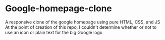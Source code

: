 # Google-homepage-clone
A responsive clone of the google homepage using pure HTML, CSS, and JS
At the point of creation of this repo, I couldn't determine whether or not to use an icon or plain text for the big Google logo 
